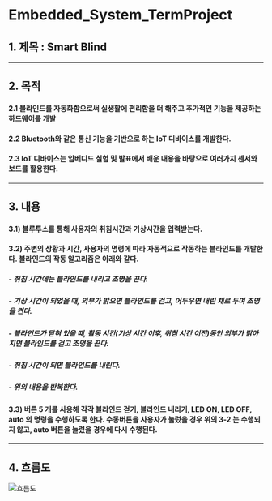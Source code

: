 Embedded_System_TermProject
==========
## 1. 제목 : Smart Blind
---
## 2. 목적 
#### 2.1 블라인드를 자동화함으로써 실생활에 편리함을 더 해주고 추가적인 기능을 제공하는 하드웨어를 개발
#### 2.2 Bluetooth와 같은 통신 기능을 기반으로 하는 IoT 디바이스를 개발한다.
#### 2.3 IoT 디바이스는 임베디드 실험 및 발표에서 배운 내용을 바탕으로 여러가지 센서와 보드를 활용한다.
  
---
## 3. 내용
#### 3.1) 블루투스를 통해 사용자의 취침시간과 기상시간을 입력받는다.
#### 3.2) 주변의 상황과 시간, 사용자의 명령에 따라 자동적으로 작동하는 블라인드를 개발한다. 블라인드의 작동 알고리즘은 아래와 같다.
##### - 취침 시간에는 블라인드를 내리고 조명을 끈다.
#####  - 기상 시간이 되었을 때, 외부가 밝으면 블라인드를 걷고, 어두우면 내린 채로 두며 조명을 켠다.
#####  - 블라인드가 닫혀 있을 때, 활동 시간(기상 시간 이후, 취침 시간 이전)동안 외부가 밝아지면 블라인드를 걷고 조명을 끈다.
#####  - 취침 시간이 되면 블라인드를 내린다.
#####  - 위의 내용을 반복한다.
#### 3.3) 버튼 5 개를 사용해 각각 블라인드 걷기, 블라인드 내리기, LED ON, LED OFF, auto 의 명령을 수행하도록 한다. 수동버튼을 사용자가 눌렀을 경우 위의 3-2 는 수행되지 않고, auto 버튼을 눌렀을 경우에 다시 수행된다.

---
## 4. 흐름도
![흐름도](https://user-images.githubusercontent.com/97718735/202163322-34e124fc-d41e-4561-ad67-c0b160329439.png)
